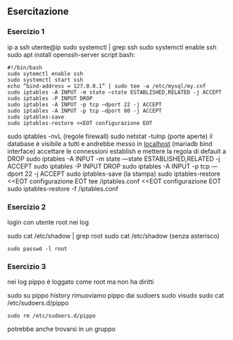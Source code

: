 ## Esercitazione
### Esercizio 1
ip a
ssh utente@ip
sudo systemctl | grep ssh
sudo systemctl enable ssh
sudo apt install openssh-server
script bash:
```
#!/bin/bash
sudo sytemctl enable ssh
sudo systemctl start ssh
echo “bind-address = 127.0.0.1” | sudo tee -a /etc/mysql/my.cnf
sudo iptables -A INPUT -m state —state ESTABLISHED,RELATED -j ACCEPT
sudo iptables -P INPUT DROP
sudo iptables -A INPUT -p tcp —dport 22 -j ACCEPT
sudo iptables -A INPUT -p tcp —dport 80 -j ACCEPT
sudo iptables-save
sudo iptables-restore <<EOT configurazione EOT
```
sudo iptables -nvL (regole firewall)
sudo netstat -tulnp (porte aperte)
il database è visibile a tutti e andrebbe messo in [localhost](http://localhost) (mariadb bind interface)
accettare le connessioni establish e mettere la regola di default a DROP
sudo iptables -A INPUT -m state —state ESTABLISHED,RELATED -j ACCEPT
sudo iptables -P INPUT DROP
sudo iptables -A INPUT -p tcp —dport 22 -j ACCEPT
sudo iptables-save (la stampa)
sudo iptables-restore <<EOT configurazione EOT
tee  /iptables.conf <<EOT configurazione EOT
sudo iptables-restore -f /iptables.conf

### Esercizio 2

login con utente root nei log

sudo cat /etc/shadow | grep root
sudo cat /etc/shadow (senza asterisco)
```
sudo passwd -l root
```

### Esercizio 3
nei log pippo è loggato come root ma non ha diritti

sudo su pippo
history
rimuoviamo pippo dai sudoers
sudo visudo
sudo cat /etc/sudoers.d/pippo
```
sudo rm /etc/sudoers.d/pippo
```
potrebbe anche trovarsi in un gruppo
